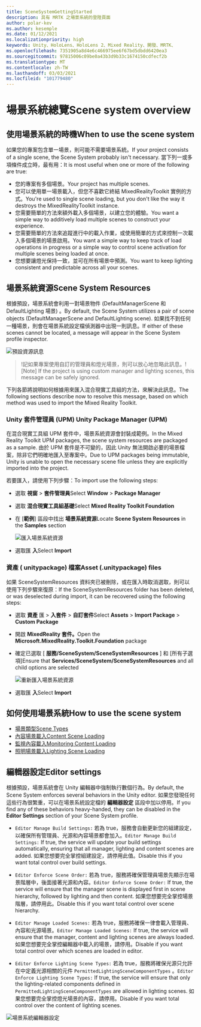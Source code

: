 ```yaml
---
title: SceneSystemGettingStarted
description: 具有 MRTK 之場景系統的登陸頁面
author: polar-kev
ms.author: kesemple
ms.date: 01/12/2021
ms.localizationpriority: high
keywords: Unity、HoloLens、HoloLens 2、Mixed Reality、開發、MRTK、
ms.openlocfilehash: 7351905a8d4e6c466975ee6f67bd5dbdd6420ea3
ms.sourcegitcommit: 97815006c09be0a43b3d9b33c1674150cdfecf2b
ms.translationtype: MT
ms.contentlocale: zh-TW
ms.lasthandoff: 03/03/2021
ms.locfileid: "101779480"
---
```

# <a name="scene-system-overview"></a><span data-ttu-id="b97b2-104">場景系統總覽</span><span class="sxs-lookup"><span data-stu-id="b97b2-104">Scene system overview</span></span>

## <a name="when-to-use-the-scene-system"></a><span data-ttu-id="b97b2-105">使用場景系統的時機</span><span class="sxs-lookup"><span data-stu-id="b97b2-105">When to use the scene system</span></span>

<span data-ttu-id="b97b2-106">如果您的專案包含單一場景，則可能不需要場景系統。</span><span class="sxs-lookup"><span data-stu-id="b97b2-106">If your project consists of a single scene, the Scene System probably isn't necessary.</span></span> <span data-ttu-id="b97b2-107">當下列一或多項條件成立時，最有用：</span><span class="sxs-lookup"><span data-stu-id="b97b2-107">It is most useful when one or more of the following are true:</span></span>

- <span data-ttu-id="b97b2-108">您的專案有多個場景。</span><span class="sxs-lookup"><span data-stu-id="b97b2-108">Your project has multiple scenes.</span></span>
- <span data-ttu-id="b97b2-109">您可以使用單一場景載入，但您不喜歡它終結 MixedRealityToolkit 實例的方式。</span><span class="sxs-lookup"><span data-stu-id="b97b2-109">You're used to single scene loading, but you don't like the way it destroys the MixedRealityToolkit instance.</span></span>
- <span data-ttu-id="b97b2-110">您需要簡單的方法來額外載入多個場景，以建立您的體驗。</span><span class="sxs-lookup"><span data-stu-id="b97b2-110">You want a simple way to additively load multiple scenes to construct your experience.</span></span>
- <span data-ttu-id="b97b2-111">您需要簡單的方法來追蹤進行中的載入作業，或使用簡單的方式來控制一次載入多個場景的場景啟用。</span><span class="sxs-lookup"><span data-stu-id="b97b2-111">You want a simple way to keep track of load operations in progress or a simple way to control scene activation for multiple scenes being loaded at once.</span></span>
- <span data-ttu-id="b97b2-112">您想要讓燈光保持一致，並可在所有場景中預測。</span><span class="sxs-lookup"><span data-stu-id="b97b2-112">You want to keep lighting consistent and predictable across all your scenes.</span></span>

## <a name="scene-system-resources"></a><span data-ttu-id="b97b2-113">場景系統資源</span><span class="sxs-lookup"><span data-stu-id="b97b2-113">Scene System Resources</span></span>

<span data-ttu-id="b97b2-114">根據預設，場景系統會利用一對場景物件 (DefaultManagerScene 和 DefaultLighting 場景) 。</span><span class="sxs-lookup"><span data-stu-id="b97b2-114">By default, the Scene System utilizes a pair of scene objects (DefaultManagerScene and DefaultLighting scene).</span></span> <span data-ttu-id="b97b2-115">如果找不到任何一種場景，則會在場景系統設定檔偵測器中出現一則訊息。</span><span class="sxs-lookup"><span data-stu-id="b97b2-115">If either of these scenes cannot be located, a message will appear in the Scene System profile inspector.</span></span>

![預設資源訊息](../images/scene-system/DefaultResourcesMessage.png)

><span data-ttu-id="b97b2-117">!記如果專案使用自訂的管理員和燈光場景，則可以放心地忽略此訊息。</span><span class="sxs-lookup"><span data-stu-id="b97b2-117">![Note] If the project is using custom manager and lighting scenes, this message can be safely ignored.</span></span>

<span data-ttu-id="b97b2-118">下列各節將說明如何根據用來匯入混合現實工具組的方法，來解決此訊息。</span><span class="sxs-lookup"><span data-stu-id="b97b2-118">The following sections describe now to resolve this message, based on which method was used to import the Mixed Reality Toolkit.</span></span>

### <a name="unity-package-manager-upm"></a><span data-ttu-id="b97b2-119">Unity 套件管理員 (UPM) </span><span class="sxs-lookup"><span data-stu-id="b97b2-119">Unity Package Manager (UPM)</span></span>

<span data-ttu-id="b97b2-120">在混合現實工具組 UPM 套件中，場景系統資源會封裝成範例。</span><span class="sxs-lookup"><span data-stu-id="b97b2-120">In the Mixed Reality Toolkit UPM packages, the scene system resources are packaged as a sample.</span></span> <span data-ttu-id="b97b2-121">由於 UPM 套件是不可變的，因此 Unity 無法開啟必要的場景檔案，除非它們明確地匯入至專案中。</span><span class="sxs-lookup"><span data-stu-id="b97b2-121">Due to UPM packages being immutable, Unity is unable to open the necessary scene file unless they are explicitly imported into the project.</span></span>

<span data-ttu-id="b97b2-122">若要匯入，請使用下列步驟：</span><span class="sxs-lookup"><span data-stu-id="b97b2-122">To import use the following steps:</span></span>

- <span data-ttu-id="b97b2-123">選取 **視窗**  >  **套件管理員**</span><span class="sxs-lookup"><span data-stu-id="b97b2-123">Select **Window** > **Package Manager**</span></span>
- <span data-ttu-id="b97b2-124">選取 **混合現實工具組基礎**</span><span class="sxs-lookup"><span data-stu-id="b97b2-124">Select **Mixed Reality Toolkit Foundation**</span></span>
- <span data-ttu-id="b97b2-125">在 [**範例**] 區段中找出 **場景系統資源**</span><span class="sxs-lookup"><span data-stu-id="b97b2-125">Locate **Scene System Resources** in the **Samples** section</span></span>

  ![匯入場景系統資源](../images/scene-system/UpmImportSceneSystemResources.png)

- <span data-ttu-id="b97b2-127">選取匯 **入**</span><span class="sxs-lookup"><span data-stu-id="b97b2-127">Select **Import**</span></span>

### <a name="asset-unitypackage-files"></a><span data-ttu-id="b97b2-128">資產 ( unitypackage) 檔案</span><span class="sxs-lookup"><span data-stu-id="b97b2-128">Asset (.unitypackage) files</span></span>

<span data-ttu-id="b97b2-129">如果 SceneSystemResources 資料夾已被刪除，或在匯入時取消選取，則可以使用下列步驟來復原：</span><span class="sxs-lookup"><span data-stu-id="b97b2-129">If the SceneSystemResources folder has been deleted, or was deselected during import, it can be recovered using the following steps:</span></span>

- <span data-ttu-id="b97b2-130">選取 **資產** 匯  >  **入套件**  >  **自訂套件**</span><span class="sxs-lookup"><span data-stu-id="b97b2-130">Select **Assets** > **Import Package** > **Custom Package**</span></span>
- <span data-ttu-id="b97b2-131">開啟 **MixedReality 套件。**</span><span class="sxs-lookup"><span data-stu-id="b97b2-131">Open the **Microsoft.MixedReality.Toolkit.Foundation** package</span></span>
- <span data-ttu-id="b97b2-132">確定已選取 [ **服務/SceneSystem/SceneSystemResources** ] 和 [所有子選項]</span><span class="sxs-lookup"><span data-stu-id="b97b2-132">Ensure that **Services/SceneSystem/SceneSystemResources** and all child options are selected</span></span>

  ![重新匯入場景系統資源](../images/scene-system/ReimportSceneSystemResources.png)

- <span data-ttu-id="b97b2-134">選取匯 **入**</span><span class="sxs-lookup"><span data-stu-id="b97b2-134">Select **Import**</span></span>

## <a name="how-to-use-the-scene-system"></a><span data-ttu-id="b97b2-135">如何使用場景系統</span><span class="sxs-lookup"><span data-stu-id="b97b2-135">How to use the scene system</span></span>

- [<span data-ttu-id="b97b2-136">場景類型</span><span class="sxs-lookup"><span data-stu-id="b97b2-136">Scene Types</span></span>](SceneSystemSceneTypes.md)
- [<span data-ttu-id="b97b2-137">內容場景載入</span><span class="sxs-lookup"><span data-stu-id="b97b2-137">Content Scene Loading</span></span>](SceneSystemContentLoading.md)
- [<span data-ttu-id="b97b2-138">監視內容載入</span><span class="sxs-lookup"><span data-stu-id="b97b2-138">Monitoring Content Loading</span></span>](SceneSystemLoadProgress.md)
- [<span data-ttu-id="b97b2-139">照明場景載入</span><span class="sxs-lookup"><span data-stu-id="b97b2-139">Lighting Scene Loading</span></span>](SceneSystemLightingScenes.md)

## <a name="editor-settings"></a><span data-ttu-id="b97b2-140">編輯器設定</span><span class="sxs-lookup"><span data-stu-id="b97b2-140">Editor settings</span></span>

<span data-ttu-id="b97b2-141">根據預設，場景系統會在 Unity 編輯器中強制執行數個行為。</span><span class="sxs-lookup"><span data-stu-id="b97b2-141">By default, the Scene System enforces several behaviors in the Unity editor.</span></span> <span data-ttu-id="b97b2-142">如果您發現任何這些行為很繁重，可以在場景系統設定檔的 **編輯器設定** 區段中加以停用。</span><span class="sxs-lookup"><span data-stu-id="b97b2-142">If you find any of these behaviors heavy-handed, they can be disabled in the **Editor Settings** section of your Scene System profile.</span></span>

- <span data-ttu-id="b97b2-143">`Editor Manage Build Settings:` 若為 true，服務會自動更新您的組建設定，以確保所有管理員、光源和內容場景都會加入。</span><span class="sxs-lookup"><span data-stu-id="b97b2-143">`Editor Manage Build Settings:` If true, the service will update your build settings automatically, ensuring that all manager, lighting and content scenes are added.</span></span> <span data-ttu-id="b97b2-144">如果您想要完全掌控組建設定，請停用此值。</span><span class="sxs-lookup"><span data-stu-id="b97b2-144">Disable this if you want total control over build settings.</span></span>

- <span data-ttu-id="b97b2-145">`Editor Enforce Scene Order:` 若為 true，服務將確保管理員場景先顯示在場景階層中，後面接著光源和內容。</span><span class="sxs-lookup"><span data-stu-id="b97b2-145">`Editor Enforce Scene Order:` If true, the service will ensure that the manager scene is displayed first in scene hierarchy, followed by lighting and then content.</span></span> <span data-ttu-id="b97b2-146">如果您想要完全掌控場景階層，請停用此。</span><span class="sxs-lookup"><span data-stu-id="b97b2-146">Disable this if you want total control over scene hierarchy.</span></span>

- <span data-ttu-id="b97b2-147">`Editor Manage Loaded Scenes:` 若為 true，服務將確保一律會載入管理員、內容和光源場景。</span><span class="sxs-lookup"><span data-stu-id="b97b2-147">`Editor Manage Loaded Scenes:` If true, the service will ensure that the manager, content and lighting scenes are always loaded.</span></span> <span data-ttu-id="b97b2-148">如果您想要完全掌控編輯器中載入的場景，請停用。</span><span class="sxs-lookup"><span data-stu-id="b97b2-148">Disable if you want total control over which scenes are loaded in editor.</span></span>

- <span data-ttu-id="b97b2-149">`Editor Enforce Lighting Scene Types:` 若為 true，服務將確保光源只允許在中定義光源相關的元件 `PermittedLightingSceneComponentTypes` 。</span><span class="sxs-lookup"><span data-stu-id="b97b2-149">`Editor Enforce Lighting Scene Types:` If true, the service will ensure that only the lighting-related components defined in `PermittedLightingSceneComponentTypes` are allowed in lighting scenes.</span></span> <span data-ttu-id="b97b2-150">如果您想要完全掌控燈光場景的內容，請停用。</span><span class="sxs-lookup"><span data-stu-id="b97b2-150">Disable if you want total control over the content of lighting scenes.</span></span>

![場景系統編輯器設定](../images/scene-system/MRTK_SceneSystemProfileEditorSettings.PNG)
